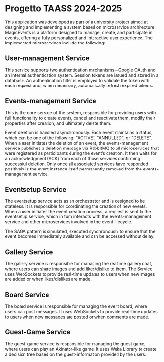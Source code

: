 # Progetto TAASS 2024-2025

This application was developed as part of a university project aimed at designing and implementing a system based on microservice architecture.
MagicEvents is a platform designed to manage, create, and participate in events, offering a fully personalized and interactive user experience.
The implemented microservices include the following:

## User-management Service

This service supports two authentication mechanisms—Google OAuth and an internal authentication system. Session tokens are issued and stored in a database. An authentication filter is employed to validate the token with each request and, when necessary, automatically refresh expired tokens.

## Events-management Service

This is the core service of the system, responsible for providing users with full functionality to create events, cancel and reactivate them, modify their properties after creation, and ultimately delete them.

Event deletion is handled asynchronously. Each event maintains a status, which can be one of the following: "ACTIVE", "ANNULLED", or "DELETE".
When a user initiates the deletion of an event, the events-management service publishes a deletion message via RabbitMQ to all microservices that were registered as participants during the event’s creation. It then waits for an acknowledgment (ACK) from each of those services confirming successful deletion.
Only once all associated services have responded positively is the event instance itself permanently removed from the events-management service.

## Eventsetup Service

The eventsetup service acts as an orchestrator and is designed to be stateless. It is responsible for coordinating the creation of new events.
When a user initiates the event creation process, a request is sent to the eventsetup service, which in turn interacts with the events-management service and other microservices involved in the event lifecycle.

The SAGA pattern is simulated, executed synchronously to ensure that the event becomes immediately available and can be accessed without delay.


## Gallery Service 
The gallery service is responsible for managing the realtime gallery chat, where users can share images and add likes/dislike to them. The Service uses WebSockets to provide real-time updates to users when new images are added or when likes/dislikes are made.

## Board Service
The board service is responsible for managing the event board, where users can post messages. It uses WebSockets to provide real-time updates to users when new messages are posted or when comments are made.

## Guest-Game Service
The guest-game service is responsible for managing the guest game, where users can play an Akinator-like game. It uses Weka Library to create a decision tree based on the guest-information provided by the users.

